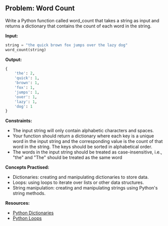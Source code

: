 ## **Problem: Word Count**

Write a Python function called word_count that takes a string as input and returns a dictionary that contains the count of each word in the string.


**Input:**
```python
string = "the quick brown fox jumps over the lazy dog"
word_count(string)
```

**Output:**
```python
{
    'the': 2,
    'quick': 1,
    'brown': 1,
    'fox': 1,
    'jumps': 1,
    'over': 1,
    'lazy': 1,
    'dog': 1
}
```

**Constraints:**
- The input string will only contain alphabetic characters and spaces.
- Your function should return a dictionary where each key is a unique word in the input string and the corresponding value is the count of that word in the string. The keys should be sorted in alphabetical order.
- The words in the input string should be treated as case-insensitive, i.e., "the" and "The" should be treated as the same word

**Concepts Practised:**

- Dictionaries: creating and manipulating dictionaries to store data.
- Loops: using loops to iterate over lists or other data structures.
- String manipulation: creating and manipulating strings using Python's string methods.

**Resources:**

- [Python Dictionaries](https://www.w3schools.com/python/python_dictionaries.asp)
- [Python Loops](https://www.w3schools.com/python/python_for_loops.asp)

